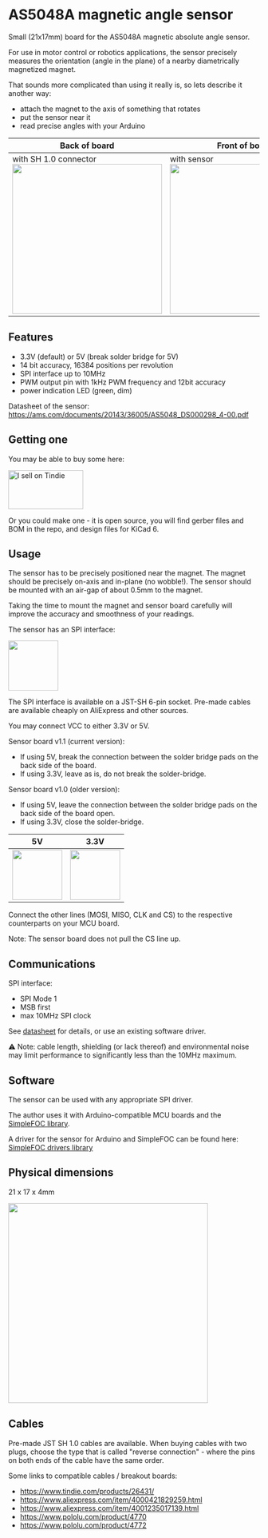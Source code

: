 # AS5048A magnetic angle sensor

Small (21x17mm) board for the AS5048A magnetic absolute angle sensor.

For use in motor control or robotics applications, the sensor precisely measures the orientation (angle in the plane) of a nearby diametrically magnetized magnet.

That sounds more complicated than using it really is, so lets describe it another way:
- attach the magnet to the axis of something that rotates
- put the sensor near it
- read precise angles with your Arduino

| Back of board | Front of board |
| --- | --- |
| with SH 1.0 connector <img src="./pics/as5048a_back.jpg" width="300" /> | with sensor <img src="./pics/as5048a_front.jpg" width="300" /> |

## Features

- 3.3V (default) or 5V (break solder bridge for 5V)
- 14 bit accuracy, 16384 positions per revolution 
- SPI interface up to 10MHz
- PWM output pin with 1kHz PWM frequency and 12bit accuracy
- power indication LED (green, dim)

Datasheet of the sensor: https://ams.com/documents/20143/36005/AS5048_DS000298_4-00.pdf

## Getting one

You may be able to buy some here:

<a href="https://www.tindie.com/stores/smallrobots/as5048a-encoder-board-for-robots-motor-control/?ref=offsite_badges&utm_source=sellers_runger1101001&utm_medium=badges&utm_campaign=badge_medium"><img src="https://d2ss6ovg47m0r5.cloudfront.net/badges/tindie-mediums.png" alt="I sell on Tindie" width="150" height="78"></a>

Or you could make one - it is open source, you will find gerber files and BOM in the repo, and design files for KiCad 6.


## Usage

The sensor has to be precisely positioned near the magnet. The magnet should be precisely on-axis and in-plane (no wobble!). The sensor should be mounted with an air-gap of about 0.5mm to the magnet.

Taking the time to mount the magnet and sensor board carefully will improve the accuracy and smoothness of your readings.

The sensor has an SPI interface:

<img src="pics/SPI_pinout.png" width="100" />

The SPI interface is available on a JST-SH 6-pin socket. Pre-made cables are available cheaply on AliExpress and other sources.

You may connect VCC to either 3.3V or 5V. 

Sensor board v1.1 (current version):

- If using 5V, break the connection between the solder bridge pads on the back side of the board.
- If using 3.3V, leave as is, do not break the solder-bridge.

Sensor board v1.0 (older version):

- If using 5V, leave the connection between the solder bridge pads on the back side of the board open.
- If using 3.3V, close the solder-bridge.

| 5V | 3.3V |
| :---: | :---: |
|  <img src="pics/solder_bridge_open.jpg" width="100" />  | <img src="pics/solder_bridge_closed.jpg" width="100" /> |

Connect the other lines (MOSI, MISO, CLK and CS) to the respective counterparts on your MCU board.

Note: The sensor board does not pull the CS line up.

## Communications

SPI interface:
- SPI Mode 1
- MSB first
- max 10MHz SPI clock

See [datasheet](https://ams.com/documents/20143/36005/AS5048_DS000298_4-00.pdf) for details, or use an existing software driver.

:warning: Note: cable length, shielding (or lack thereof) and environmental noise may limit performance to significantly less than the 10MHz maximum.

## Software

The sensor can be used with any appropriate SPI driver.

The author uses it with Arduino-compatible MCU boards and the [SimpleFOC library](http://www.simplefoc.com).

A driver for the sensor for Arduino and SimpleFOC can be found here: [SimpleFOC drivers library](https://github.com/simplefoc/Arduino-FOC-drivers/tree/master/src/encoders/as5048a)

## Physical dimensions

21 x 17 x 4mm

<img src="./pics/dimensions.png" width="400" />

## Cables

Pre-made JST SH 1.0 cables are available. When buying cables with two plugs, choose the type that is called "reverse connection" - where the pins on both ends of the cable have the same order.

Some links to compatible cables / breakout boards:

 - https://www.tindie.com/products/26431/
 - https://www.aliexpress.com/item/4000421829259.html
 - https://www.aliexpress.com/item/4001235017139.html
 - https://www.pololu.com/product/4770
 - https://www.pololu.com/product/4772

